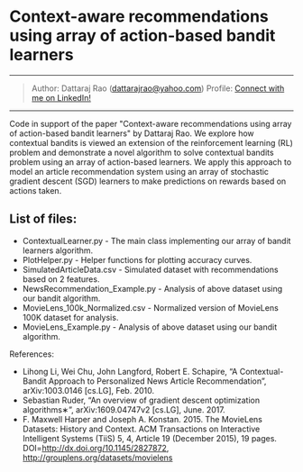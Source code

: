 # Context-aware recommendations using array of action-based bandit learners
---
> Author: Dattaraj Rao (dattarajrao@yahoo.com)
> Profile: [Connect with me on LinkedIn!](https://www.linkedin.com/in/dattarajrao)
---

Code in support of the paper "Context-aware recommendations using array of action-based bandit learners" by Dattaraj Rao.
We explore how contextual bandits is viewed an extension of the reinforcement learning (RL) problem and demonstrate a novel algorithm to solve contextual bandits problem using an array of action-based learners. We apply this approach to model an article recommendation system using an array of stochastic gradient descent (SGD) learners to make predictions on rewards based on actions taken.

## List of files:
- ContextualLearner.py - The main class implementing our array of bandit learners algorithm.
- PlotHelper.py - Helper functions for plotting accuracy curves.
- SimulatedArticleData.csv - Simulated dataset with recommendations based on 2 features.
- NewsRecommendation_Example.py - Analysis of above dataset using our bandit algorithm.
- MovieLens_100k_Normalized.csv - Normalized version of MovieLens 100K dataset for analysis.
- MovieLens_Example.py - Analysis of above dataset using our bandit algorithm.

References:
- Lihong Li, Wei Chu, John Langford, Robert E. Schapire, “A Contextual-Bandit Approach to Personalized News Article Recommendation”, arXiv:1003.0146 [cs.LG], Feb. 2010.
- Sebastian Ruder, “An overview of gradient descent optimization algorithms∗”, arXiv:1609.04747v2 [cs.LG], June. 2017.
- F. Maxwell Harper and Joseph A. Konstan. 2015. The MovieLens Datasets: History and Context. ACM Transactions on Interactive Intelligent Systems (TiiS) 5, 4, Article 19 (December 2015), 19 pages. DOI=http://dx.doi.org/10.1145/2827872, http://grouplens.org/datasets/movielens
